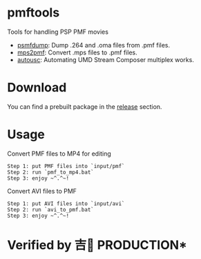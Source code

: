 # pmftools
 Tools for handling PSP PMF movies

* [psmfdump](psmfdump/README.md): Dump .264 and .oma files from .pmf files.
* [mps2pmf](mps2pmf/README.md): Convert .mps files to .pmf files.
* [autousc](autousc/README.md): Automating UMD Stream Composer multiplex works.

# Download
You can find a prebuilt package in the [release](https://github.com/TeamPBCN/pmftools/releases/latest) section.

# Usage
Convert PMF files to MP4 for editing
```
Step 1: put PMF files into `input/pmf`
Step 2: run `pmf_to_mp4.bat`
Step 3: enjoy ~^.^~!
```

Convert AVI files to PMF
```
Step 1: put AVI files into `input/avi`
Step 2: run `avi_to_pmf.bat`
Step 3: enjoy ~^.^~!
```

# Verified by 吉🐣 PRODUCTION*